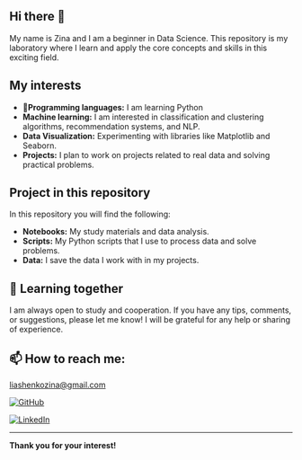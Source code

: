 ## Hi there 👋

My name is Zina and I am a beginner in Data Science. This repository is my laboratory where I learn and apply the core concepts and skills in this exciting field.

## My interests

- **:snake:Programming languages:** I am learning Python
- **Machine learning:** I am interested in classification and clustering algorithms, recommendation systems, and NLP.
- **Data Visualization:** Experimenting with libraries like Matplotlib and Seaborn.
- **Projects:** I plan to work on projects related to real data and solving practical problems.

## Project in this repository

In this repository you will find the following:

- **Notebooks:** My study materials and data analysis.
- **Scripts:** My Python scripts that I use to process data and solve problems.
- **Data:** I save the data I work with in my projects.

## 👯 Learning together

I am always open to study and cooperation. If you have any tips, comments, or suggestions, please let me know! I will be grateful for any help or sharing of experience.

## 📫 How to reach me:

[liashenkozina@gmail.com](mailto:liashenkozina@gmail.com)

[![GitHub](https://img.shields.io/badge/GitHub-Profile-green?style=flat-square&logo=github&logoColor=white)](https://github.com/zinaliashenko)

[![LinkedIn](https://img.shields.io/badge/LinkedIn-Profile-blue?style=flat-square&logo=linkedin&logoColor=white)](https://www.linkedin.com/in/zinaida-liashenko/)

---
**Thank you for your interest!**

<!--
**zinaliashenko/zinaliashenko** is a ✨ _special_ ✨ repository because its `README.md` (this file) appears on your GitHub profile.

Here are some ideas to get you started:

- 🔭 I’m currently working on ...
- 🌱 I’m currently learning ...
- 👯 I’m looking to collaborate on ...
- 🤔 I’m looking for help with ...
- 💬 Ask me about ...
- 📫 How to reach me: ...
- 😄 Pronouns: ...
- ⚡ Fun fact: ...
-->
